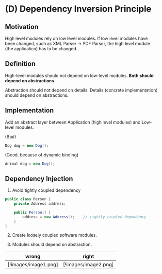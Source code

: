 # (D) Dependency Inversion Principle

## Motivation

High level modules rely on low level modules. If low level modules have been changed, such as XML Parser -> PDF Parser, the high level module (the application) has to be changed. 


## Definition

High-level modules should not depend on low-level modules. **Both should depend on abstractions**.

Abstraction should not depend on details. Details (concrete implementation) should depend on abstractions.


## Implementation

Add an abstract layer between Application (high level modules) and Low-level modules.

(Bad) 

```java
Dog dog = new Dog();
```

(Good, because of dynamic binding)

```java
Animal dog = new Dog();
```


## Dependency Injection

1. Avoid tightly coupled dependency

```java
public class Person {
    private Address address;

    public Person() {
        address = new Address();    // tightly coupled dependency
    }
}
```

2. Create loosely coupled software modules.

3. Modules should depend on abstraction.

| wrong | right |
| ----- | ----- |
| [!images/image1.png] | [!images/image2.png] |


